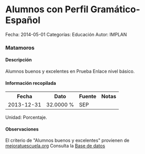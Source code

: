 Alumnos con Perfil Gramático-Español
=====

Fecha: 2014-05-01
Categorías: Educación
Autor: IMPLAN

### Matamoros

#### Descripción

Alumnos buenos y excelentes en Prueba Enlace nivel básico.

#### Información recopilada

<table class="table table-hover table-bordered">
  <tr><th>Fecha</th><th>Dato</th><th>Fuente</th><th>Notas</th></tr>
  <tr><td>2013-12-31</td><td>32.0000 %</td><td>SEP</td><td></td></tr>
</table>

Unidad: Porcentaje.

#### Observaciones

El criterio de "Alumnos buenos y excelentes" provienen de [mejoratuescuela.org](http://www.mejoratuescuela.org)
Consulta la [Base de datos](http://www.enlace.sep.gob.mx/content/ba/pages/base_de_datos_completa_2013/)
